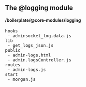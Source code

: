 ## The @logging module
#### /boilerplate/@core-modules/logging
<pre>
hooks
 - adminsocket_log.data.js
lib
 - get_logs_json.js
public
 - admin-logs.html
 - admin.logsController.js
routes
 - admin-logs.js
start
 - morgan.js
</pre>

